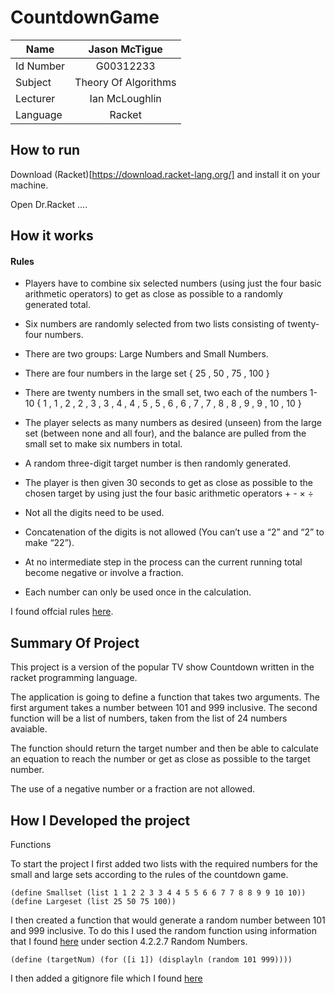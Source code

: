 # CountdownGame

|  Name |      Jason McTigue | 
|----------|:-------------:|
| Id Number|  G00312233 |
| Subject |    Theory Of Algorithms   | 
| Lecturer | Ian McLoughlin |
| Language | Racket |

## How to run
Download (Racket)[https://download.racket-lang.org/] and install it on your machine.

Open Dr.Racket 
....

## How it works

####  **Rules**

- Players have to combine six selected numbers (using just the four basic arithmetic operators) to get as close as possible to a randomly generated total.

- Six numbers are randomly selected from two lists consisting of twenty-four numbers.

- There are two groups: Large Numbers and Small Numbers.

- There are four numbers in the large set { 25 , 50 , 75 , 100 }

- There are twenty numbers in the small set, two each of the numbers 1-10
{ 1 , 1 , 2 , 2 , 3 , 3 , 4 , 4 , 5 , 5 , 6 , 6 , 7 , 7 , 8 , 8 , 9 , 9 , 10 , 10 }

- The player selects as many numbers as desired (unseen) from the large set (between none and all four), and the balance are pulled from the small set to make six numbers in total.

- A random three-digit target number is then randomly generated.

- The player is then given 30 seconds to get as close as possible to the chosen target by using just the four basic arithmetic operators + - × ÷

- Not all the digits need to be used.

- Concatenation of the digits is not allowed (You can’t use a “2” and “2” to make “22”).

- At no intermediate step in the process can the current running total become negative or involve a fraction.

- Each number can only be used once in the calculation.

I found offcial rules [here](http://datagenetics.com/blog/august32014/index.html).


## Summary Of Project
This project is a version of the popular TV show Countdown written in the racket programming language.

The application is going to define a function that takes two arguments. The first argument takes a number between 101 and 999 inclusive. The second function will be a list of numbers, taken from the list of 24 numbers avaiable.

The function should return the target number and then be able to calculate an equation to reach the number or get as close as possible to the target number.

The use of a negative number or a fraction are not allowed.

## How I Developed the project

Functions

To start the project I first added two lists with the required numbers for the small and large sets according to the rules of the countdown game.

```racket
(define Smallset (list 1 1 2 2 3 3 4 4 5 5 6 6 7 7 8 8 9 9 10 10))
(define Largeset (list 25 50 75 100))
```

I then created a function that would generate a random number between 101 and 999 inclusive. To do this I used the random function using information that I found [here](https://docs.racket-lang.org/reference/generic-numbers.html#%28def._%28%28lib._racket%2Fprivate%2Fbase..rkt%29._random%29%29) under section 4.2.2.7 Random Numbers.

```racket
(define (targetNum) (for ([i 1]) (displayln (random 101 999))))
```

I then added a gitignore file which I found [here](https://github.com/github/gitignore/pull/1616/files)
